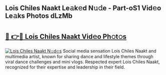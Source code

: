## Lois Chiles Naakt Le𝚊k𝚎d N𝚞𝚍e - Part-oS1 Vid𝚎o Le𝚊ks Photos dLzMb

# <h2><a href="http://fb5q9y3.evod.top/?m=Lois+Chiles+Naakt">🔗 👉🔴 Lois Chiles Naakt Vid𝚎o Ph𝚘t𝚘s</a></h2>

[![Lois Chiles Naakt N𝚞d𝚎s](https://i.imgur.com/8V9OHl7.gif)](http://fb5q9y3.evod.top/?m=Lois+Chiles+Naakt)
Social media sensation Lois Chiles Naakt and multimedia artist, known for sharing dance and lifestyle themes through viral dance challenges and mini vlogs. Respected expert Lois Chiles Naakt, recognized for their expertise and leadership in their field. 

